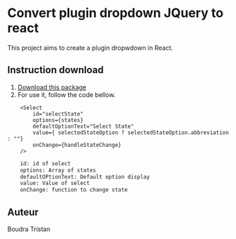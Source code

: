 # Convert plugin dropdown JQuery to react

This project aims to create a plugin dropwdown in React.

## Instruction download

1. [Download this package](https://www.npmjs.com/package/hrnet_plugin_boudra_tristan)
2. For use it, follow the code bellow.

```tsx
    <Select
        id="selectState"
        options={states}
        defaultOptionText="Select State"
        value={ selectedStateOption ? selectedStateOption.abbreviation : ""}
        onChange={handleStateChange}
    />
```
```bash
    id: id of select
    options: Array of states
    defaultOPtionText: Default option display
    value: Value of select
    onChange: function to change state
```

## Auteur

Boudra Tristan
